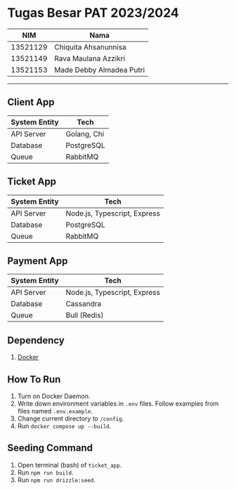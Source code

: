 # Tugas Besar PAT 2023/2024

| NIM      | Nama                     |
| -------- | ------------------------ |
| 13521129 | Chiquita Ahsanunnisa     |
| 13521149 | Rava Maulana Azzikri     |
| 13521153 | Made Debby Almadea Putri |

---

## Client App

| System Entity | Tech        |
| ------------- | ----------- |
| API Server    | Golang, Chi |
| Database      | PostgreSQL  |
| Queue         | RabbitMQ    |

## Ticket App

| System Entity | Tech                         |
| ------------- | ---------------------------- |
| API Server    | Node.js, Typescript, Express |
| Database      | PostgreSQL                   |
| Queue         | RabbitMQ                     |

## Payment App

| System Entity | Tech                         |
| ------------- | ---------------------------- |
| API Server    | Node.js, Typescript, Express |
| Database      | Cassandra                    |
| Queue         | Bull (Redis)                 |

## Dependency

1. [Docker](https://docs.docker.com/engine/install/)

## How To Run

1. Turn on Docker Daemon.
2. Write down environment variables in `.env` files. Follow examples from files named `.env.example`.
3. Change current directory to `/config`.
4. Run `docker compose up --build`.

## Seeding Command

1. Open terminal (bash) of `ticket_app`.
2. Run `npm run build`.
3. Run `npm run drizzle:seed`.
